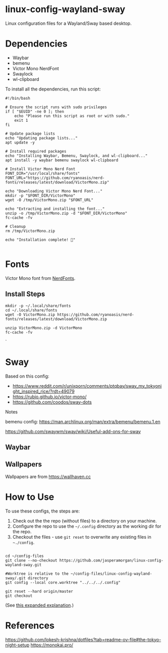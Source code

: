 # linux-config-wayland-sway

Linux configuration files for a Wayland/Sway based desktop.

# Dependencies

* Waybar
* bemenu
* Victor Mono NerdFont 
* Swaylock
* wl-clipboard

To install all the dependencies, run this script:

```
#!/bin/bash

# Ensure the script runs with sudo privileges
if [ "$EUID" -ne 0 ]; then
    echo "Please run this script as root or with sudo."
    exit 1
fi

# Update package lists
echo "Updating package lists..."
apt update -y

# Install required packages
echo "Installing Waybar, Bemenu, Swaylock, and wl-clipboard..."
apt install -y waybar bemenu swaylock wl-clipboard

# Install Victor Mono Nerd Font
FONT_DIR="/usr/local/share/fonts"
FONT_URL="https://github.com/ryanoasis/nerd-fonts/releases/latest/download/VictorMono.zip"

echo "Downloading Victor Mono Nerd Font..."
mkdir -p "$FONT_DIR/VictorMono"
wget -O /tmp/VictorMono.zip "$FONT_URL"

echo "Extracting and installing the font..."
unzip -o /tmp/VictorMono.zip -d "$FONT_DIR/VictorMono"
fc-cache -fv

# Cleanup
rm /tmp/VictorMono.zip

echo "Installation complete! 🎉"
  
````

# Fonts

Victor Mono font from [NerdFonts](https://www.programmingfonts.org/#victor-mono).

## Install Steps
```
mkdir -p ~/.local/share/fonts
cd ~/.local/share/fonts
wget -O VictorMono.zip https://github.com/ryanoasis/nerd-fonts/releases/latest/download/VictorMono.zip

unzip VictorMono.zip -d VictorMono
fc-cache -fv
```
  
`
# Sway

Based on this config:

* https://www.reddit.com/r/unixporn/comments/ptqbay/sway_my_tokyonight_inspired_rice/?rdt=49079
* https://rubjo.github.io/victor-mono/
* https://github.com/coodos/sway-dots

Notes

bemenu config: https://man.archlinux.org/man/extra/bemenu/bemenu.1.en

https://github.com/swaywm/sway/wiki/Useful-add-ons-for-sway

## Waybar

## Wallpapers

Wallpapers are from https://wallhaven.cc

# How to Use

To use these configs, the steps are:

1. Check out the the repo (without files) to a directory on your machine.
2. Configure the repo to use the `~/.config` directory as the working dir for the repo.
3. Checkout the files - use `git reset` to overwrite any existing files in `~./config`.

```

cd ~/config-files
git clone --no-checkout https://github.com/jasperamorgan/linux-config-wayland-sway.git

#Worktree is relative to the ~/config-files/linux-config-wayland-sway/.git directory
git config --local core.worktree "../../../.config"

git reset --hard origin/master
git checkout
```

(See [this expanded explanation](https://www.digitalocean.com/community/tutorials/how-to-use-git-to-manage-your-user-configuration-files-on-a-linux-vps).)


# References

https://github.com/lokesh-krishna/dotfiles?tab=readme-ov-file#the-tokyo-night-setup
https://monokai.pro/
